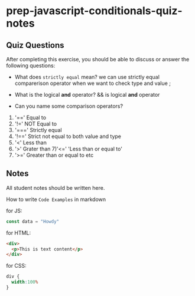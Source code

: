 # prep-javascript-conditionals-quiz-notes


## Quiz Questions

After completing this exercise, you should be able to discuss or answer the following questions:

- What does `strictly equal` mean?
we can use strictly equal comparerison operator when we want to check type and value ;

- What is the logical **and** operator?
&& is logical **and** operator

- Can you name some comparison operators?
1) '==' Equal to
2) '!=' NOT Equal to
3) '===' Strictly equal
4) '!==' Strict not equal to  both value and type
5) '<' Less than
6) '>' Grater than
7)'<=' 'Less than or equal to'
8) '>=' Greater than or equal to etc



## Notes

All student notes should be written here.


How to write `Code Examples` in markdown

for JS:
```javascript
const data = "Howdy"
```

for HTML:
```html
<div>
  <p>This is text content</p>
</div>
```

for CSS:
```css
div {
  width:100%
}
```
